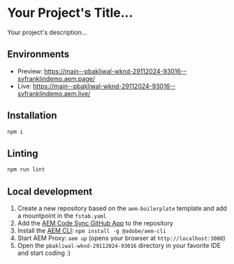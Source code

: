 # Your Project's Title...
Your project's description...

## Environments
- Preview: https://main--pbakliwal-wknd-29112024-93016--svfranklindemo.aem.page/
- Live: https://main--pbakliwal-wknd-29112024-93016--svfranklindemo.aem.live/

## Installation

```sh
npm i
```

## Linting

```sh
npm run lint
```

## Local development

1. Create a new repository based on the `aem-boilerplate` template and add a mountpoint in the `fstab.yaml`
1. Add the [AEM Code Sync GitHub App](https://github.com/apps/aem-code-sync) to the repository
1. Install the [AEM CLI](https://github.com/adobe/helix-cli): `npm install -g @adobe/aem-cli`
1. Start AEM Proxy: `aem up` (opens your browser at `http://localhost:3000`)
1. Open the `pbakliwal-wknd-29112024-93016` directory in your favorite IDE and start coding :)
